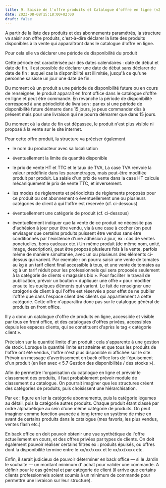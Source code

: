 ```yaml
---
title: 9. Saisie de l'offre produits et Catalogue d'offre en ligne (v2.+)
date: 2023-08-08T15:18:00+02:00
draft: false
---
```


A partir de la liste des produits et des abonnements paramétrés, la structure va saisir son offre produits, c'est-à-dire déclarer la liste des produits disponibles à la vente qui apparaîtront dans le catalogue d'offre en ligne.

Pour cela elle va déclarer une période de disponibilité du produit

Cette période est caractérisée par des dates calendaires : date de début et date de fin. Il est possible de déclarer une date de début sans déclarer de date de fin : auquel cas la disponibilité est illimitée, jusqu'à ce qu'une personne saisisse un jour une date de fin.

Du moment où un produit a une période de disponibilité future ou en cours de renseignée, le produit apparaît en front office dans le catalogue d'offre en ligne et peut être commandé. En revanche la période de disponibilité correspond à une périodicité de livraison : par ex si une période de disponibilité future démarre dans 15 jours, je peux commander dès à présent mais pour une livraison qui ne pourra démarrer que dans 15 jours.

Du moment où la date de fin est dépassée, le produit n'est plus visible ni proposé à la vente sur le site internet.

Pour cette offre produit, la structure va préciser également

- le nom du producteur avec sa localisation
- éventuellement la limite de quantité disponible
- le prix de vente HT et TTC et le taux de TVA, La case TVA renvoie la valeur prédéfinie dans les paramétrages, mais peut-être modifiée produit par produit. La saisie d'un prix de vente dans la case HT calcule mécaniquement le prix de vente TTC, et inversement.

- les modes de règlements et périodicités de règlements proposés pour ce produit ou cet abonnement  o éventuellement une ou plusieurs catégories de client à qui l'offre est réservée (cf. ci-dessous)
- éventuellement une catégorie de produit (cf. ci-dessous)
- éventuellement indiquer que la vente de ce produit ne nécessite pas d'adhésion à jour pour être vendu, via à une case à cocher (on peut envisager que certains produits puissent être vendus sans être conditionnés par l'existence d'une adhésion à jour, ex : cas de ventes ponctuelles, bons cadeaux etc.)
Un même produit (de même nom, unité, image, description), peut être proposé plusieurs fois à la vente, parfois même de manière simultanée, avec un ou plusieurs des éléments ci-dessus qui varient. Par exemple : on pourra saisir une vente de tomates au kg à un tarif client final accessible à tous, et une vente de tomates au kg à un tarif réduit pour les professionnels qui sera proposée seulement à la catégorie de clients « magasins bio ». Pour faciliter le travail de publication, prévoir un bouton « dupliquer une offre » pour modifier ensuite les quelques éléments qui varient.
Le fait de renseigner une catégorie de client à qui l'offre est réservée a pour effet de ne publier l'offre que dans l'espace client des clients qui appartiennent à cette catégorie. Cette offre n'apparaîtra donc pas sur le catalogue général de produits en front office.

Il y a donc un catalogue d'offre de produits en ligne, accessible et visible par tous en front office, et des catalogues d'offres privées, accessibles depuis les espaces clients, qui se constituent d'après le tag « catégorie client ».

Précision sur la quantité limite d'un produit : cela s'apparente à une gestion de stock. Lorsque la quantité limite est atteinte et que tous les produits de l'offre ont été vendus, l'offre n'est plus disponible ni affichée sur le site. Prévoir un message d'avertissement en back office lors de l'épuisement d'un produit (en lien avec « 5.7 Gestion des disponibilités / des stocks »).

Afin de permettre l'organisation du catalogue en ligne et prévoir le classement des produits, il faut probablement prévoir module de classement du catalogue. On pourrait imaginer que les structures créent des catégories de produits, puis choisissent une hiérarchisation.

Par ex : figure en Ier la catégorie abonnements, puis la catégorie légumes au détail, puis la catégorie autres produits. Chaque produit étant classé par ordre alphabétique au sein d'une même catégorie de produits.
On peut imaginer comme fonction avancée à long terme un système de mise en avant de certains produits dans le catalogue (mes favoris, les plus vendus, ventes flash etc.)

En back office on doit pouvoir obtenir une vue synthétique de l'offre actuellement en cours, et des offres privées par types de clients. On doit également pouvoir réaliser certains filtres ex : produits épuisés, ou offres dont la disponibilité termine entre le xx/xx/xxxx et le xx/xx/xxxx etc.

Enfin, il serait judicieux de pouvoir déterminer en back office — si le Jardin le souhaite — un montant minimum d' achat pour valider une commande. A définir pour le cas général et par catégorie de client (il arrive que certains clients professionnels soient soumis à un minimum de commande pour permettre une livraison sur leur structure).
